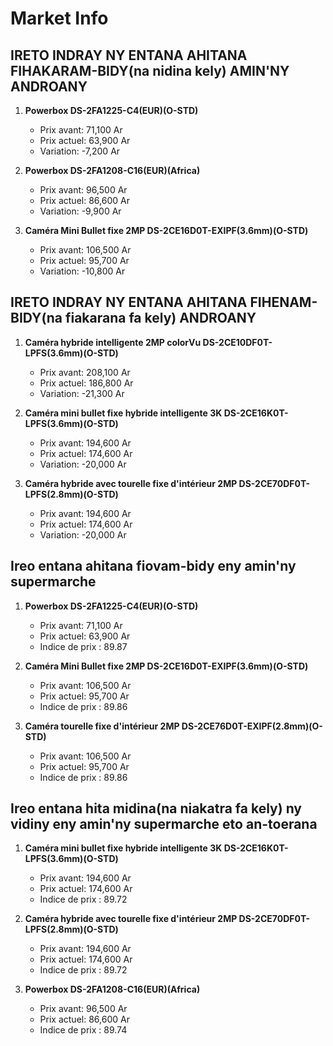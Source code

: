 # Market Info

## IRETO INDRAY NY ENTANA AHITANA FIHAKARAM-BIDY(na nidina kely) AMIN'NY ANDROANY

1. **Powerbox DS-2FA1225-C4(EUR)(O-STD)**
   - Prix avant: 71,100 Ar
   - Prix actuel: 63,900 Ar
   - Variation: -7,200 Ar

2. **Powerbox DS-2FA1208-C16(EUR)(Africa)**
   - Prix avant: 96,500 Ar
   - Prix actuel: 86,600 Ar
   - Variation: -9,900 Ar

3. **Caméra Mini Bullet fixe 2MP DS-2CE16D0T-EXIPF(3.6mm)(O-STD)**
   - Prix avant: 106,500 Ar
   - Prix actuel: 95,700 Ar
   - Variation: -10,800 Ar

## IRETO INDRAY NY ENTANA AHITANA FIHENAM-BIDY(na fiakarana fa kely) ANDROANY

1. **Caméra hybride intelligente 2MP colorVu DS-2CE10DF0T-LPFS(3.6mm)(O-STD)**
   - Prix avant: 208,100 Ar
   - Prix actuel: 186,800 Ar
   - Variation: -21,300 Ar

2. **Caméra mini bullet fixe hybride intelligente 3K DS-2CE16K0T-LPFS(3.6mm)(O-STD)**
   - Prix avant: 194,600 Ar
   - Prix actuel: 174,600 Ar
   - Variation: -20,000 Ar

3. **Caméra hybride avec tourelle fixe d'intérieur 2MP DS-2CE70DF0T-LPFS(2.8mm)(O-STD)**
   - Prix avant: 194,600 Ar
   - Prix actuel: 174,600 Ar
   - Variation: -20,000 Ar

## Ireo entana ahitana fiovam-bidy eny amin'ny supermarche

1. **Powerbox DS-2FA1225-C4(EUR)(O-STD)**
   - Prix avant: 71,100 Ar
   - Prix actuel: 63,900 Ar
   - Indice de prix : 89.87

2. **Caméra Mini Bullet fixe 2MP DS-2CE16D0T-EXIPF(3.6mm)(O-STD)**
   - Prix avant: 106,500 Ar
   - Prix actuel: 95,700 Ar
   - Indice de prix : 89.86

3. **Caméra tourelle fixe d'intérieur 2MP DS-2CE76D0T-EXIPF(2.8mm)(O-STD)**
   - Prix avant: 106,500 Ar
   - Prix actuel: 95,700 Ar
   - Indice de prix : 89.86

## Ireo entana hita midina(na niakatra fa kely) ny vidiny eny amin'ny supermarche eto an-toerana

1. **Caméra mini bullet fixe hybride intelligente 3K DS-2CE16K0T-LPFS(3.6mm)(O-STD)**
   - Prix avant: 194,600 Ar
   - Prix actuel: 174,600 Ar
   - Indice de prix : 89.72

2. **Caméra hybride avec tourelle fixe d'intérieur 2MP DS-2CE70DF0T-LPFS(2.8mm)(O-STD)**
   - Prix avant: 194,600 Ar
   - Prix actuel: 174,600 Ar
   - Indice de prix : 89.72

3. **Powerbox DS-2FA1208-C16(EUR)(Africa)**
   - Prix avant: 96,500 Ar
   - Prix actuel: 86,600 Ar
   - Indice de prix : 89.74

